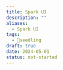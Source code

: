```yaml
---
title: Spark UI
description: ""
aliases:
  - Spark UI
tags:
  - 🌱seedling
draft: true
date: 2024-05-01
status: not-started
---
```

